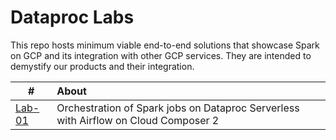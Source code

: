 # Dataproc Labs

This repo hosts minimum viable end-to-end solutions that showcase Spark on GCP and its integration with other GCP services. They are intended to demystify our products and their integration.

| # | About | 
| -- | :--- | 
| [Lab-01](https://github.com/anagha-google/dataproc-labs/tree/main/1-dataproc-serverless-with-terraform) |  Orchestration of Spark jobs on Dataproc Serverless with Airflow on Cloud Composer 2 |



